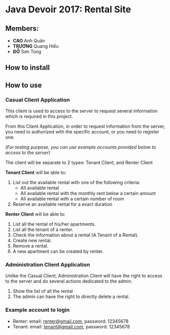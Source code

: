 # Java Devoir 2017: Rental Site 

## Members:
- **CAO** Anh Quân
- **TRƯƠNG** Quang Hiếu 
- **ĐỖ** Sơn Tùng

## How to install

## How to use

### Casual Client Application
This client is used to access to the server to request several information which is required in this project.

From this Client Application, in order to request information from the server, you need to authorized with the specific account, or you need to register one.

(*For testing purpose, you can use example accounts provided below to access to the server*)

The client will be separate to 2 types: Tenant Client, and Renter Client

**Tenant Client** will be able to:
1. List out the available rental with one of the following criteria:
    * All available rental
    * All available rental with the monthly rent below a certain amount
    * All available rental with a certain number of room
2. Reserve an available rental for a exact duration

**Renter Client** will be able to:
1. List all the rental of his/her apartments.
2. List all the tenant of a renter.
3. Check the information about a rental (A Tenant of a Rental).
4. Create new rental.
5. Remove a rental.
6. A new apartment can be created by renter.

### Administration Client Application
Unlike the Casual Client, Administration Client will have the right to access to the server and do several actions dedicated to the admin.
1. Show the list of all the rental
2. The admin can have the right to directly delete a rental.

 

### Example account to login
- Renter: email: renter@gmail.com, password: 12345678
- Tenant: email: tenant@gmail.com, password: 12345678
